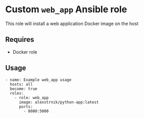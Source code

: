 # Custom `web_app` Ansible role

This role will install a web application Docker image on the host

## Requires

- Docker role

## Usage

```
- name: Example web_app usage
  hosts: all
  become: true
  roles:
    - role: web_app
      image: alexstrnik/python-app:latest
      ports:
        - 8080:5000
```
